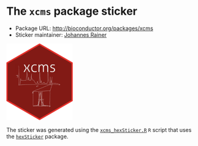# The `xcms` package sticker

* Package URL: http://bioconductor.org/packages/xcms
* Sticker maintainer: [Johannes Rainer](https://github.com/jotsetung/)

<img src="./xcms.png" height="200">

The sticker was generated using
the [`xcms_hexSticker.R`](./xcms_hexSticker.R) `R` script that uses
the [`hexSticker`](https://github.com/GuangchuangYu/hexSticker) package.

